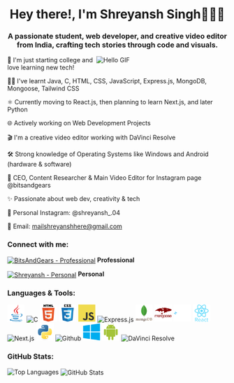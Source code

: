 <h1 style="text-align: center;">Hey there!, I'm Shreyansh Singh👨🏻‍💻</h1>
<h3 style="text-align: center;">A passionate student, web developer, and creative video editor from India, crafting tech stories through code and visuals.</h3>
<img src="https://media.giphy.com/media/K5kfQExKk731K/giphy.gif" width="300px" align="right" alt="Hello GIF">

🌱 I'm just starting college and love learning new tech!

👨‍💻 I've learnt Java, C, HTML, CSS, JavaScript, Express.js, MongoDB, Mongoose, Tailwind CSS

⚛️ Currently moving to React.js, then planning to learn Next.js, and later Python

🌐 Actively working on Web Development Projects

🎬 I'm a creative video editor working with DaVinci Resolve

🛠️ Strong knowledge of Operating Systems like Windows and Android (hardware & software)

🚀 CEO, Content Researcher & Main Video Editor for Instagram page @bitsandgears

✨ Passionate about web dev, creativity & tech

📱 Personal Instagram: @shreyansh_.04

📧 Email: mailshreyanshhere@gmail.com

<h3 align="left">Connect with me:</h3>
<p align="left">
<a href="https://www.instagram.com/bitsandgears/" target="_blank"><img align="center" src="https://upload.wikimedia.org/wikipedia/commons/thumb/a/a5/Instagram_icon.png/2048px-Instagram_icon.png" alt="BitsAndGears - Professional" height="30" width="30" /></a> <strong>Professional</strong>
</p>
<p align="left" style="margin-top: 10px;">
<a href="https://www.instagram.com/shreyansh_.04/" target="_blank"><img align="center" src="https://upload.wikimedia.org/wikipedia/commons/thumb/a/a5/Instagram_icon.png/2048px-Instagram_icon.png" alt="Shreyansh - Personal" height="30" width="30" /></a> <strong>Personal</strong>
</p>

<h3 align="left">Languages & Tools:</h3>
<p align="left">
  <img src="https://raw.githubusercontent.com/devicons/devicon/master/icons/java/java-original.svg" alt="Java" width="40" height="40"/>
  <img src="https://upload.wikimedia.org/wikipedia/commons/1/18/C_Programming_Language.svg" alt="C" width="40" height="40"/>
  <img src="https://raw.githubusercontent.com/devicons/devicon/master/icons/html5/html5-original-wordmark.svg" alt="HTML5" width="40" height="40"/>
  <img src="https://raw.githubusercontent.com/devicons/devicon/master/icons/css3/css3-original-wordmark.svg" alt="CSS3" width="40" height="40"/>
  <img src="https://raw.githubusercontent.com/devicons/devicon/master/icons/javascript/javascript-original.svg" alt="JavaScript" width="40" height="40"/>
  <img src="https://skillicons.dev/icons?i=express" alt="Express.js" width="40" height="40"/>
  <img src="https://raw.githubusercontent.com/devicons/devicon/master/icons/mongodb/mongodb-original-wordmark.svg" alt="MongoDB" width="40" height="40"/>
  <img src="https://raw.githubusercontent.com/devicons/devicon/master/icons/mongoose/mongoose-original-wordmark.svg" alt="Mongoose" width="40" height="40"/>
  <img src="https://raw.githubusercontent.com/devicons/devicon/master/icons/tailwindcss/tailwindcss-original-wordmark.svg" alt="Tailwind CSS" width="40" height="40"/>
  <img src="https://raw.githubusercontent.com/devicons/devicon/master/icons/react/react-original-wordmark.svg" alt="React.js" width="40" height="40"/>
  <img src="https://cdn.jsdelivr.net/gh/devicons/devicon/icons/nextjs/nextjs-original.svg" alt="Next.js" width="40" height="40"/>
  <img src="https://raw.githubusercontent.com/devicons/devicon/master/icons/python/python-original.svg" alt="Python" width="40" height="40"/>
  <img src="https://skillicons.dev/icons?i=github" alt="Github" width="40" height="40"/>
  <img src="https://raw.githubusercontent.com/devicons/devicon/master/icons/windows8/windows8-original.svg" alt="Windows OS" width="40" height="40"/>
  <img src="https://raw.githubusercontent.com/devicons/devicon/master/icons/android/android-original.svg" alt="Android" width="40" height="40"/>
  <img src="https://upload.wikimedia.org/wikipedia/commons/thumb/9/90/DaVinci_Resolve_17_logo.svg/65px-DaVinci_Resolve_17_logo.svg.png" alt="DaVinci Resolve" width="40" height="40"/>
</p>

<h3 align="left">GitHub Stats:</h3>
<p>
<img align="left" src="https://github-readme-stats.vercel.app/api/top-langs?username=shreyansh0010&show_icons=true&locale=en&layout=compact" alt="Top Languages" />
</p>
<p>
&nbsp;<img align="center" src="https://github-readme-stats.vercel.app/api?username=shreyansh0010&show_icons=true&locale=en" alt="GitHub Stats" />
</p>
